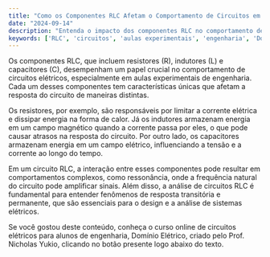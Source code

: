 ```yaml
---
title: "Como os Componentes RLC Afetam o Comportamento de Circuitos em Aulas Experimentais?"
date: "2024-09-14"
description: "Entenda o impacto dos componentes RLC no comportamento de circuitos elétricos em aulas experimentais."
keywords: ['RLC', 'circuitos', 'aulas experimentais', 'engenharia', 'Domínio Elétrico']
---
```


Os componentes RLC, que incluem resistores (R), indutores (L) e capacitores (C), desempenham um papel crucial no comportamento de circuitos elétricos, especialmente em aulas experimentais de engenharia. Cada um desses componentes tem características únicas que afetam a resposta do circuito de maneiras distintas. 

Os resistores, por exemplo, são responsáveis por limitar a corrente elétrica e dissipar energia na forma de calor. Já os indutores armazenam energia em um campo magnético quando a corrente passa por eles, o que pode causar atrasos na resposta do circuito. Por outro lado, os capacitores armazenam energia em um campo elétrico, influenciando a tensão e a corrente ao longo do tempo.

Em um circuito RLC, a interação entre esses componentes pode resultar em comportamentos complexos, como ressonância, onde a frequência natural do circuito pode amplificar sinais. Além disso, a análise de circuitos RLC é fundamental para entender fenômenos de resposta transitória e permanente, que são essenciais para o design e a análise de sistemas elétricos.

Se você gostou deste conteúdo, conheça o curso online de circuitos elétricos para alunos de engenharia, Domínio Elétrico, criado pelo Prof. Nicholas Yukio, clicando no botão presente logo abaixo do texto.